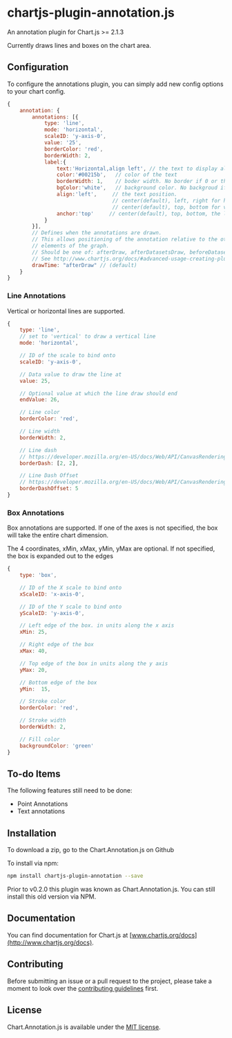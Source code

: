 # chartjs-plugin-annotation.js

An annotation plugin for Chart.js >= 2.1.3

Currently draws lines and boxes on the chart area.


## Configuration

To configure the annotations plugin, you can simply add new config options to your chart config.

```javascript
{
	annotation: {
		annotations: [{
			type: 'line',
			mode: 'horizontal',
			scaleID: 'y-axis-0',
			value: '25',
			borderColor: 'red',
			borderWidth: 2,
			label:{
				text:'Horizontal,align left', // the text to display along the line
				color:'#00215b',   // color of the text
				borderWidth: 1,    // boder width. No border if 0 or this option not present
				bgColor:'white',   // background color. No backgroud if this opton not present
				align:'left',     // the text position. 
								  // center(default), left, right for horizontal line,
								  // center(default), top, bottom for vertical line
				anchor:'top'     // center(default), top, bottom, the line position to the text
			}
		}],
		// Defines when the annotations are drawn.
		// This allows positioning of the annotation relative to the other
		// elements of the graph.
		// Should be one of: afterDraw, afterDatasetsDraw, beforeDatasetsDraw
		// See http://www.chartjs.org/docs/#advanced-usage-creating-plugins
		drawTime: "afterDraw" // (default)
	}
}
```

### Line Annotations
Vertical or horizontal lines are supported.

```javascript
{
	type: 'line',
	// set to 'vertical' to draw a vertical line
	mode: 'horizontal',

	// ID of the scale to bind onto
	scaleID: 'y-axis-0',

	// Data value to draw the line at
	value: 25,

	// Optional value at which the line draw should end
	endValue: 26,

	// Line color
	borderColor: 'red',

	// Line width
	borderWidth: 2,

	// Line dash
	// https://developer.mozilla.org/en-US/docs/Web/API/CanvasRenderingContext2D/setLineDash
	borderDash: [2, 2],

	// Line Dash Offset
	// https://developer.mozilla.org/en-US/docs/Web/API/CanvasRenderingContext2D/lineDashOffset
	borderDashOffset: 5
}
```

### Box Annotations
Box annotations are supported. If one of the axes is not specified, the box will take the entire chart dimension.

The 4 coordinates, xMin, xMax, yMin, yMax are optional. If not specified, the box is expanded out to the edges

```javascript
{
	type: 'box',

	// ID of the X scale to bind onto
	xScaleID: 'x-axis-0',

	// ID of the Y scale to bind onto
	yScaleID: 'y-axis-0',

	// Left edge of the box. in units along the x axis
	xMin: 25,

	// Right edge of the box
	xMax: 40,

	// Top edge of the box in units along the y axis
	yMax: 20,

	// Bottom edge of the box
	yMin:  15,

	// Stroke color
	borderColor: 'red',

	// Stroke width
	borderWidth: 2,

	// Fill color
	backgroundColor: 'green'
}
```

## To-do Items
The following features still need to be done:
* Point Annotations
* Text annotations

## Installation

To download a zip, go to the Chart.Annotation.js on Github

To install via npm:

```bash
npm install chartjs-plugin-annotation --save
```

Prior to v0.2.0 this plugin was known as Chart.Annotation.js. You can still install this old version via NPM.

## Documentation

You can find documentation for Chart.js at [www.chartjs.org/docs](http://www.chartjs.org/docs).

## Contributing

Before submitting an issue or a pull request to the project, please take a moment to look over the [contributing guidelines](https://github.com/chartjs/chartjs-plugin-annotation.js/blob/master/CONTRIBUTING.md) first.

## License

Chart.Annotation.js is available under the [MIT license](http://opensource.org/licenses/MIT).
